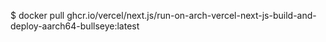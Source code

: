 $ docker pull ghcr.io/vercel/next.js/run-on-arch-vercel-next-js-build-and-deploy-aarch64-bullseye:latest
